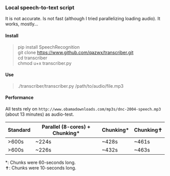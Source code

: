 ### Local speech-to-text script

It is not accurate. Is not fast (although I tried parallelizing loading audio). 
It works, mostly...


#### Install

> pip install SpeechRecognition      
> git clone https://www.github.com/qazwx/transcriber.git       
> cd transcriber        
> chmod u+x transcriber.py      

#### Use

> ./transcriber/transcriber.py /path/to/audio/file.mp3


#### Performance

All tests rely on ``http://www.obamadownloads.com/mp3s/dnc-2004-speech.mp3`` (about 13 minutes) as audio-test.

| Standard 	|  Parallel (8-cores) + Chunking* 	| Chunking* 	| Chunking✝  | 
|---	    |---	                            |---	        | ---         |
|  >600s    |  	~224s                           | ~428s         | ~461s       |
|  >600s    |   ~226s                           | ~432s         | ~463s       |



*: Chunks were 60-seconds long.      
✝: Chunks were 10-seconds long.
